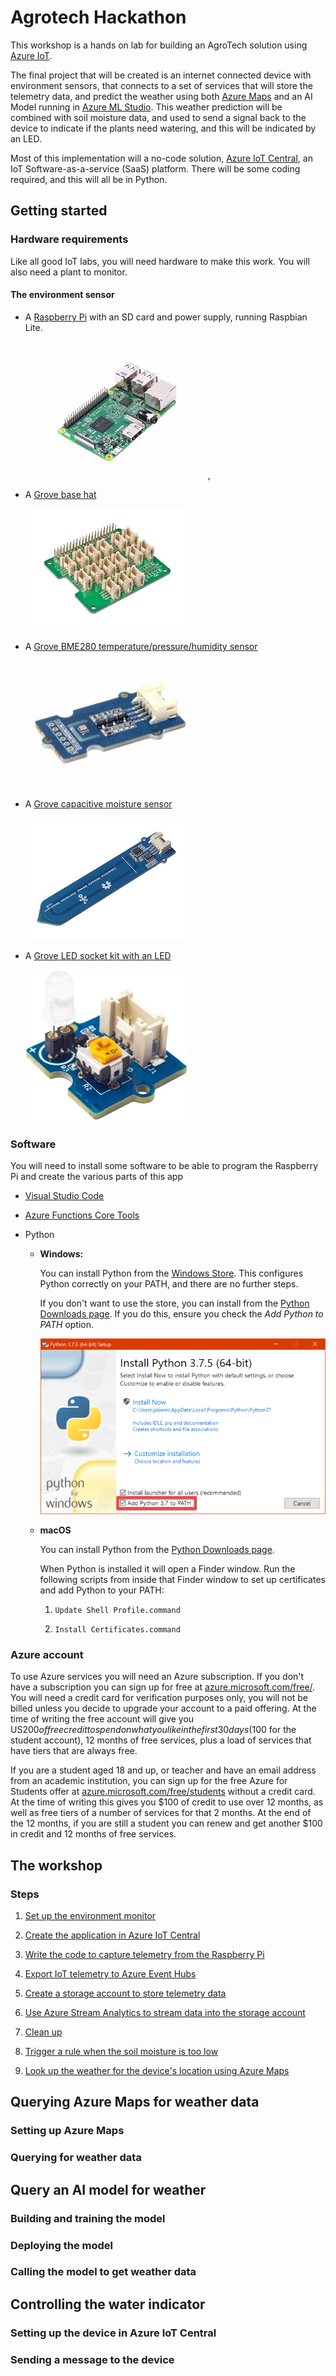 # Agrotech Hackathon

This workshop is a hands on lab for building an AgroTech solution using [Azure IoT](https://azure.microsoft.com/overview/iot/?WT.mc_id=agrohack-github-jabenn).

The final project that will be created is an internet connected device with environment sensors, that connects to a set of services that will store the telemetry data, and predict the weather using both [Azure Maps](https://azure.microsoft.com/services/azure-maps/?WT.mc_id=agrohack-github-jabenn) and an AI Model running in [Azure ML Studio](https://azure.microsoft.com/services/machine-learning/?WT.mc_id=agrohack-github-jabenn). This weather prediction will be combined with soil moisture data, and used to send a signal back to the device to indicate if the plants need watering, and this will be indicated by an LED.

Most of this implementation will a no-code solution, [Azure IoT Central](https://azure.microsoft.com/services/iot-central/?WT.mc_id=agrohack-github-jabenn), an IoT Software-as-a-service (SaaS) platform. There will be some coding required, and this will all be in Python.

## Getting started

### Hardware requirements

Like all good IoT labs, you will need hardware to make this work. You will also need a plant to monitor.

#### The environment sensor

* A [Raspberry Pi](https://www.raspberrypi.org/products/raspberry-pi-4-model-b/) with an SD card and power supply, running Raspbian Lite.

  ![A Raspberry Pi](./Images/pi4.jpg),

* A [Grove base hat](https://www.seeedstudio.io/Grove-Base-Hat-for-Raspberry-Pi-p-3186.html)

  ![A grove base hat](./Images/BaseHat.jpg)

* A [Grove BME280 temperature/pressure/humidity sensor](https://www.seeedstudio.io/Grove-Temp%26Humi%26Barometer-Sensor-%28BME280%29-p-2653.html)

  ![A grove BME 280 sensor](./Images/BME280.jpg)

* A [Grove capacitive moisture sensor](http://wiki.seeedstudio.com/Grove-Capacitive_Moisture_Sensor-Corrosion-Resistant/)

  ![A Grove capacitive moisture sensor](./Images/moisture.jpg)

* A [Grove LED socket kit with an LED](http://wiki.seeedstudio.com/Grove-LED_Socket_Kit/)

  ![A grove led socket kit](./Images/Grove-White-LED-p-2016.jpeg)

### Software

You will need to install some software to be able to program the Raspberry Pi and create the various parts of this app

* [Visual Studio Code](https://code.visualstudio.com/Download/?WT.mc_id=agrohack-github-jabenn)

* [Azure Functions Core Tools](https://docs.microsoft.com/azure/azure-functions/functions-run-local?WT.mc_id=agrohack-github-jabenn)
* Python

  * **Windows:**

    You can install Python from the [Windows Store](https://www.microsoft.com/p/python-38/9mssztt1n39l?activetab=pivot:overviewtab&WT.mc_id=agrohack-github-jabenn). This configures Python correctly on your PATH, and there are no further steps.

    If you don't want to use the store, you can install from the [Python Downloads page](https://www.python.org/downloads/). If you do this, ensure you check the *Add Python to PATH* option.

    ![The python installer dialog highlighting the Add Python 3.8 to PATH option](./Images/PythonInstaller.png)

  * **macOS**
  
    You can install Python from the [Python Downloads page](https://www.python.org/downloads/).

    When Python is installed it will open a Finder window. Run the following scripts from inside that Finder window to set up certificates and add Python to your PATH:

    1. `Update Shell Profile.command`

    1. `Install Certificates.command`

### Azure account

To use Azure services you will need an Azure subscription. If you don't have a subscription you can sign up for free at [azure.microsoft.com/free/](https://azure.microsoft.com/free/?WT.mc_id=agrohack-github-jabenn). You will need a credit card for verification purposes only, you will not be billed unless you decide to upgrade your account to a paid offering. At the time of writing the free account will give you US$200 of free credit to spend on what you like in the first 30 days ($100 for the student account), 12 months of free services, plus a load of services that have tiers that are always free.

If you are a student aged 18 and up, or teacher and have an email address from an academic institution, you can sign up for the free Azure for Students offer at [azure.microsoft.com/free/students](https://azure.microsoft.com/free/students/?WT.mc_id=agrohack-github-jabenn) without a credit card. At the time of writing this gives you $100 of credit to use over 12 months, as well as free tiers of a number of services for that 2 months. At the end of the 12 months, if you are still a student you can renew and get another $100 in credit and 12 months of free services.

## The workshop

### Steps

1. [Set up the environment monitor](./Steps/SetUpTheEnvironmentMonitor.md)

1. [Create the application in Azure IoT Central](./Steps/CreateTheAppInIoTCentral.md)

1. [Write the code to capture telemetry from the Raspberry Pi](./Steps/WriteThePiCode.md)

1. [Export IoT telemetry to Azure Event Hubs](./Steps/ExportDataToEventHubs.md)

1. [Create a storage account to store telemetry data](./Steps/CreateBlobStorage.md)

1. [Use Azure Stream Analytics to stream data into the storage account](./Steps/ExportDataToBlobStorage.md)





1. [Clean up](./Steps/CleanUp.md)



1. [Trigger a rule when the soil moisture is too low](./Steps/TriggerRule.md)
1. [Look up the weather for the device's location using Azure Maps](./Steps/CheckWeatherWithAzureMaps.md)

## Querying Azure Maps for weather data

### Setting up Azure Maps

### Querying for weather data

## Query an AI model for weather

### Building and training the model

### Deploying the model

### Calling the model to get weather data

## Controlling the water indicator

### Setting up the device in Azure IoT Central

### Sending a message to the device
